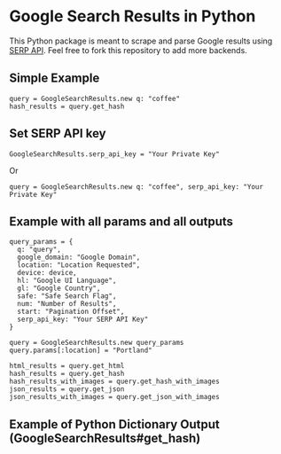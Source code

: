 # Google Search Results in Python

This Python package is meant to scrape and parse Google results using [SERP API](https://serpapi.com). Feel free to fork this repository to add more backends.

## Simple Example

    query = GoogleSearchResults.new q: "coffee"
    hash_results = query.get_hash

## Set SERP API key

    GoogleSearchResults.serp_api_key = "Your Private Key"
Or

    query = GoogleSearchResults.new q: "coffee", serp_api_key: "Your Private Key"

## Example with all params and all outputs

    query_params = {
      q: "query",
      google_domain: "Google Domain",
      location: "Location Requested",
      device: device,
      hl: "Google UI Language",
      gl: "Google Country",
      safe: "Safe Search Flag",
      num: "Number of Results",
      start: "Pagination Offset",
      serp_api_key: "Your SERP API Key"
    }

    query = GoogleSearchResults.new query_params
    query.params[:location] = "Portland"

    html_results = query.get_html
    hash_results = query.get_hash
    hash_results_with_images = query.get_hash_with_images
    json_results = query.get_json
    json_results_with_images = query.get_json_with_images

## Example of Python Dictionary Output (GoogleSearchResults#get_hash)
